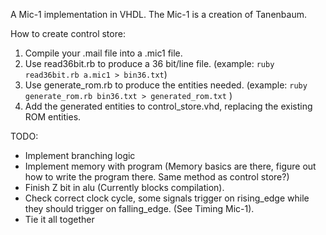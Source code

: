 A Mic-1 implementation in VHDL. The Mic-1 is a creation of Tanenbaum.

How to create control store:

1. Compile your .mail file into a .mic1 file.
2. Use read36bit.rb to produce a 36 bit/line file. (example: `ruby read36bit.rb a.mic1 > bin36.txt`)
3. Use generate_rom.rb to produce the entities needed. (example: `ruby generate_rom.rb bin36.txt > generated_rom.txt` )
4. Add the generated entities to control_store.vhd, replacing the existing ROM entities.

TODO:
- Implement branching logic
- Implement memory with program (Memory basics are there, figure out how to write the program there. Same method as control store?)
- Finish Z bit in alu (Currently blocks compilation).
- Check correct clock cycle, some signals trigger on rising_edge while they should trigger on falling_edge. (See Timing Mic-1).
- Tie it all together
